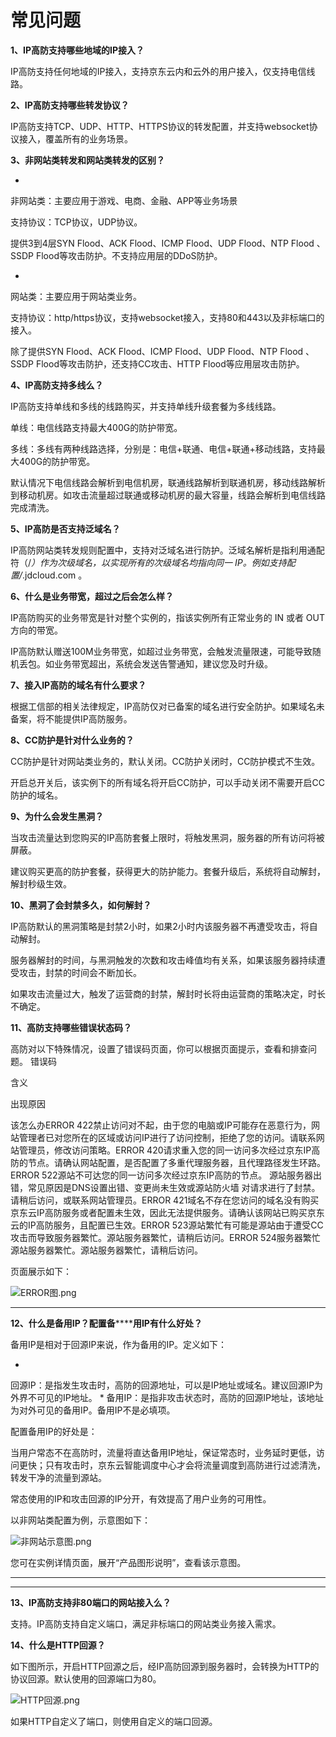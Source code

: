 # **常见问题**

**1、IP高防支持哪些地域的IP接入？**

IP高防支持任何地域的IP接入，支持京东云内和云外的用户接入，仅支持电信线路。

**2、IP高防支持哪些转发协议？**

IP高防支持TCP、UDP、HTTP、HTTPS协议的转发配置，并支持websocket协议接入，覆盖所有的业务场景。

**3、非网站类转发和网站类转发的区别？**

* 
非网站类：主要应用于游戏、电商、金融、APP等业务场景

支持协议：TCP协议，UDP协议。

提供3到4层SYN Flood、ACK Flood、ICMP Flood、UDP Flood、NTP Flood 、SSDP Flood等攻击防护。不支持应用层的DDoS防护。

* 
网站类：主要应用于网站类业务。

支持协议：http/https协议，支持websocket接入，支持80和443以及非标端口的接入。

除了提供SYN Flood、ACK Flood、ICMP Flood、UDP Flood、NTP Flood 、SSDP Flood等攻击防护，还支持CC攻击、HTTP Flood等应用层攻击防护。

**4、IP高防支持多线么？**

IP高防支持单线和多线的线路购买，并支持单线升级套餐为多线线路。

单线：电信线路支持最大400G的防护带宽。

多线：多线有两种线路选择，分别是：电信+联通、电信+联通+移动线路，支持最大400G的防护带宽。

默认情况下电信线路会解析到电信机房，联通线路解析到联通机房，移动线路解析到移动机房。如攻击流量超过联通或移动机房的最大容量，线路会解析到电信线路完成清洗。

**5、IP高防是否支持泛域名？**

IP高防网站类转发规则配置中，支持对泛域名进行防护。泛域名解析是指利用通配符（/*）作为次级域名，以实现所有的次级域名均指向同一 IP。例如支持配置/*.jdcloud.com 。

**6、什么是业务带宽，超过之后会怎么样？**

IP高防购买的业务带宽是针对整个实例的，指该实例所有正常业务的 IN 或者 OUT 方向的带宽。

IP高防默认赠送100M业务带宽，如超过业务带宽，会触发流量限速，可能导致随机丢包。如业务带宽超出，系统会发送告警通知，建议您及时升级。

**7、接入IP高防的域名有什么要求？**

根据工信部的相关法律规定，IP高防仅对已备案的域名进行安全防护。如果域名未备案，将不能提供IP高防服务。

**8、CC防护是针对什么业务的？**

CC防护是针对网站类业务的，默认关闭。CC防护关闭时，CC防护模式不生效。

开启总开关后，该实例下的所有域名将开启CC防护，可以手动关闭不需要开启CC防护的域名。

**9、为什么会发生黑洞？**

当攻击流量达到您购买的IP高防套餐上限时，将触发黑洞，服务器的所有访问将被屏蔽。

建议购买更高的防护套餐，获得更大的防护能力。套餐升级后，系统将自动解封，解封秒级生效。

**10、黑洞了会封禁多久，如何解封？**

IP高防默认的黑洞策略是封禁2小时，如果2小时内该服务器不再遭受攻击，将自动解封。

服务器解封的时间，与黑洞触发的次数和攻击峰值均有关系，如果该服务器持续遭受攻击，封禁的时间会不断加长。

如果攻击流量过大，触发了运营商的封禁，解封时长将由运营商的策略决定，时长不确定。

**11、高防支持哪些错误状态码？**

高防对以下特殊情况，设置了错误码页面，你可以根据页面提示，查看和排查问题。
错误码

含义

出现原因

该怎么办ERROR 422禁止访问对不起，由于您的电脑或IP可能存在恶意行为，网站管理者已对您所在的区域或访问IP进行了访问控制，拒绝了您的访问。请联系网站管理员，修改访问策略。ERROR 420请求重入您的同一访问多次经过京东IP高防的节点。请确认网站配置，是否配置了多重代理服务器，且代理路径发生环路。ERROR 522源站不可达您的同一访问多次经过京东IP高防的节点。
源站服务器出错，常见原因是DNS设置出错、变更尚未生效或源站防火墙
对请求进行了封禁。请稍后访问，或联系网站管理员。ERROR 421域名不存在您访问的域名没有购买京东云IP高防服务或者配置未生效，因此无法提供服务。请确认该网站已购买京东云的IP高防服务，且配置已生效。ERROR 523源站繁忙有可能是源站由于遭受CC攻击而导致服务器繁忙。源站服务器繁忙，请稍后访问。ERROR 524服务器繁忙源站服务器繁忙。源站服务器繁忙，请稍后访问。

页面展示如下：

![ERROR图.png](https://img1.jcloudcs.com/cms/e5c5563f-c225-40b0-9417-7b4965f94f5020180510175539.png)

****

**12、什么是备用IP？配置备********用IP有什么好处？**

备用IP是相对于回源IP来说，作为备用的IP。定义如下：

* 
回源IP：是指发生攻击时，高防的回源地址，可以是IP地址或域名。建议回源IP为外界不可见的IP地址。
* 
备用IP：是指非攻击状态时，高防的回源IP地址，该地址为对外可见的备用IP。备用IP不是必填项。

配置备用IP的好处是：

当用户常态不在高防时，流量将直达备用IP地址，保证常态时，业务延时更低，访问更快；只有攻击时，京东云智能调度中心才会将流量调度到高防进行过滤清洗，转发干净的流量到源站。

常态使用的IP和攻击回源的IP分开，有效提高了用户业务的可用性。

以非网站类配置为例，示意图如下：

![非网站示意图.png](https://img1.jcloudcs.com/cms/bd92504f-99d7-4234-9eea-001ae116774120180604140501.png)

您可在实例详情页面，展开“产品图形说明”，查看该示意图。

****

****

**13、IP高防支持非80端口的网站接入么？**

支持。IP高防支持自定义端口，满足非标端口的网站类业务接入需求。

**14、什么是HTTP回源？**

如下图所示，开启HTTP回源之后，经IP高防回源到服务器时，会转换为HTTP的协议回源。默认使用的回源端口为80。

![HTTP回源.png](https://img1.jcloudcs.com/cms/4dbc6f2a-9907-43e1-aacf-d5cb712aaa8c20180702163333.png)

如果HTTP自定义了端口，则使用自定义的端口回源。